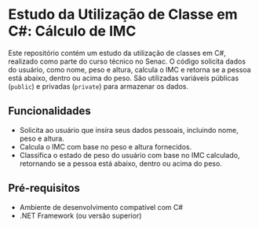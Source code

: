 # Estudo da Utilização de Classe em C#: Cálculo de IMC

Este repositório contém um estudo da utilização de classes em C#, realizado como parte do curso técnico no Senac. O código solicita dados do usuário, como nome, peso e altura, calcula o IMC e retorna se a pessoa está abaixo, dentro ou acima do peso. São utilizadas variáveis públicas (`public`) e privadas (`private`) para armazenar os dados.

## Funcionalidades

- Solicita ao usuário que insira seus dados pessoais, incluindo nome, peso e altura.
- Calcula o IMC com base no peso e altura fornecidos.
- Classifica o estado de peso do usuário com base no IMC calculado, retornando se a pessoa está abaixo, dentro ou acima do peso.

## Pré-requisitos

- Ambiente de desenvolvimento compatível com C# 
- .NET Framework (ou versão superior)


